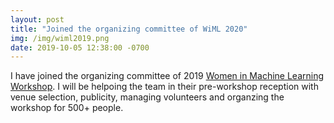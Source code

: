 ```yaml
---
layout: post
title: "Joined the organizing committee of WiML 2020"
img: /img/wiml2019.png
date: 2019-10-05 12:38:00 -0700
---
```


I have joined the organizing committee of 2019 [Women in Machine Learning Workshop](https://wimlworkshop.org/2019/). I will be helpoing the team in their pre-workshop reception with venue selection, publicity, managing volunteers and organzing the workshop for 500+ people.
